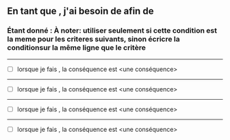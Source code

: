 ## En tant que <acteur>, j'ai besoin de <besoin> afin de <justification>

### Étant donné <une condition initiale>: À noter: utiliser seulement si cette condition est la meme pour les criteres suivants, sinon écricre la conditionsur la même ligne que le critère
------
* [ ]  lorsque je fais <une action> , la conséquence est <une conséquence>
------
* [ ] lorsque je fais <une action> , la conséquence est <une conséquence>
------
* [ ] lorsque je fais <une action> , la conséquence est <une conséquence>
------
* [ ] lorsque je fais <une action> , la conséquence est <une conséquence>